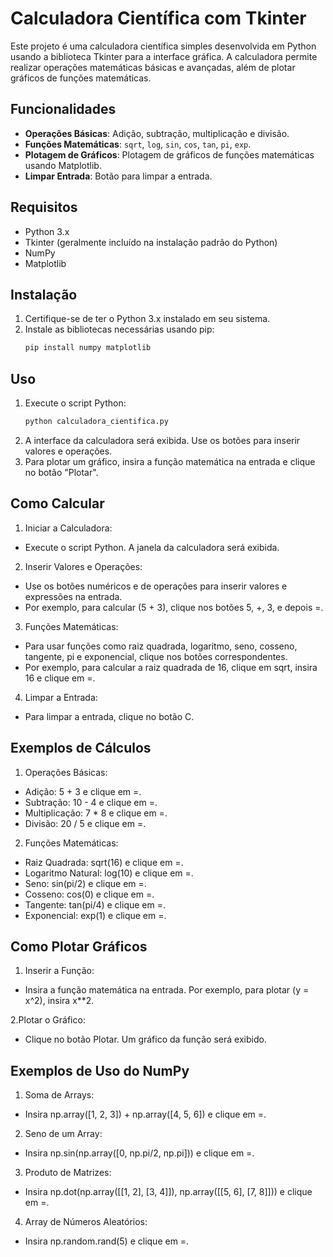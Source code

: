 # Calculadora Científica com Tkinter

Este projeto é uma calculadora científica simples desenvolvida em Python usando a biblioteca Tkinter para a interface gráfica. A calculadora permite realizar operações matemáticas básicas e avançadas, além de plotar gráficos de funções matemáticas.

## Funcionalidades

- **Operações Básicas**: Adição, subtração, multiplicação e divisão.
- **Funções Matemáticas**: `sqrt`, `log`, `sin`, `cos`, `tan`, `pi`, `exp`.
- **Plotagem de Gráficos**: Plotagem de gráficos de funções matemáticas usando Matplotlib.
- **Limpar Entrada**: Botão para limpar a entrada.

## Requisitos

- Python 3.x
- Tkinter (geralmente incluído na instalação padrão do Python)
- NumPy
- Matplotlib

## Instalação

1. Certifique-se de ter o Python 3.x instalado em seu sistema.
2. Instale as bibliotecas necessárias usando pip:
    ```bash
    pip install numpy matplotlib
    ```

## Uso

1. Execute o script Python:
    ```bash
    python calculadora_cientifica.py
    ```
2. A interface da calculadora será exibida. Use os botões para inserir valores e operações.
3. Para plotar um gráfico, insira a função matemática na entrada e clique no botão "Plotar".


## Como Calcular

1. Iniciar a Calculadora:
    
- Execute o script Python. A janela da calculadora será exibida.
    
    
2. Inserir Valores e Operações:
    
- Use os botões numéricos e de operações para inserir valores e expressões na entrada.
- Por exemplo, para calcular (5 + 3), clique nos botões 5, +, 3, e depois =.
    
    
3. Funções Matemáticas:

- Para usar funções como raiz quadrada, logaritmo, seno, cosseno, tangente, pi e exponencial, clique nos botões correspondentes.
- Por exemplo, para calcular a raiz quadrada de 16, clique em sqrt, insira 16 e clique em =.

    
4.  Limpar a Entrada:
    
- Para limpar a entrada, clique no botão C.


## Exemplos de Cálculos

1. Operações Básicas:

- Adição: 5 + 3 e clique em =.
- Subtração: 10 - 4 e clique em =.
- Multiplicação: 7 * 8 e clique em =.
- Divisão: 20 / 5 e clique em =.


2. Funções Matemáticas:

- Raiz Quadrada: sqrt(16) e clique em =.
- Logaritmo Natural: log(10) e clique em =.
- Seno: sin(pi/2) e clique em =.
- Cosseno: cos(0) e clique em =.
- Tangente: tan(pi/4) e clique em =.
- Exponencial: exp(1) e clique em =.


## Como Plotar Gráficos

1. Inserir a Função:
    
- Insira a função matemática na entrada. Por exemplo, para plotar (y = x^2), insira x**2.

    
2.Plotar o Gráfico:
    
- Clique no botão Plotar. Um gráfico da função será exibido.


## Exemplos de Uso do NumPy

1.  Soma de Arrays:

- Insira np.array([1, 2, 3]) + np.array([4, 5, 6]) e clique em =.


2. Seno de um Array:

- Insira np.sin(np.array([0, np.pi/2, np.pi])) e clique em =.


3. Produto de Matrizes:
    
- Insira np.dot(np.array([[1, 2], [3, 4]]), np.array([[5, 6], [7, 8]])) e clique em =.

    
4. Array de Números Aleatórios:
    
- Insira np.random.rand(5) e clique em =.
